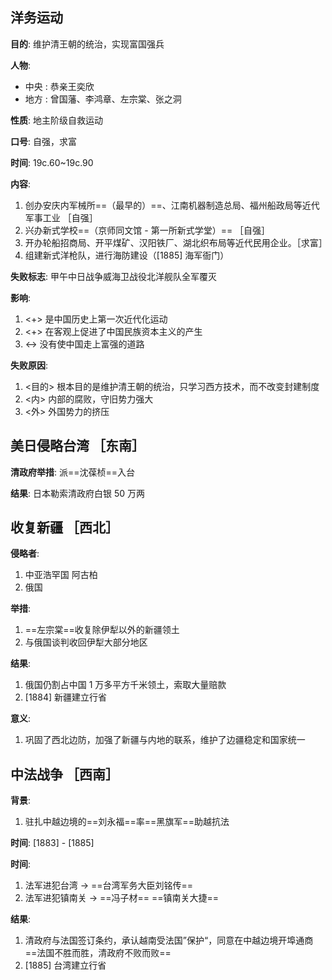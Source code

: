 ## 洋务运动
**目的**:
维护清王朝的统治，实现富国强兵

**人物**:
+ 中央 : 恭亲王奕欣
+ 地方 : 曾国藩、李鸿章、左宗棠、张之洞

**性质**:
地主阶级自救运动

**口号**:
自强，求富

**时间**:
19c.60~19c.90

**内容**:
1. 创办安庆内军械所==（最早的）==、江南机器制造总局、福州船政局等近代军事工业 ［自强］
2. 兴办新式学校==（京师同文馆 - 第一所新式学堂）== ［自强］
3. 开办轮船招商局、开平煤矿、汉阳铁厂、湖北织布局等近代民用企业。［求富］
4. 组建新式洋枪队，进行海防建设（[1885] 海军衙门）

**失败标志**:
甲午中日战争威海卫战役北洋舰队全军覆灭

**影响**:
1. <+> 是中国历史上第一次近代化运动
2. <+> 在客观上促进了中国民族资本主义的产生
3. <-> 没有使中国走上富强的道路

**失败原因**:
1. <目的> 根本目的是维护清王朝的统治，只学习西方技术，而不改变封建制度
2. <内> 内部的腐败，守旧势力强大
3. <外> 外国势力的挤压

## 美日侵略台湾 ［东南］
**清政府举措**:
派==沈葆桢==入台

**结果**:
日本勒索清政府白银 50 万两

## 收复新疆 ［西北］
**侵略者**:
1. 中亚浩罕国 阿古柏
2. 俄国

**举措**:
1. ==左宗棠==收复除伊犁以外的新疆领土
2. 与俄国谈判收回伊犁大部分地区

**结果**:
1. 俄国仍割占中国 1 万多平方千米领土，索取大量赔款
2. [1884] 新疆建立行省

**意义**:
1. 巩固了西北边防，加强了新疆与内地的联系，维护了边疆稳定和国家统一

## 中法战争 ［西南］
**背景**:
1. 驻扎中越边境的==刘永福==率==黑旗军==助越抗法

**时间**:
[1883] - [1885]

**时间**:
1. 法军进犯台湾 -> ==台湾军务大臣刘铭传==
2. 法军进犯镇南关 -> ==冯子材== ==镇南关大捷==

**结果**:
1. 清政府与法国签订条约，承认越南受法国”保护“，同意在中越边境开埠通商 ==法国不胜而胜，清政府不败而败==
2. [1885] 台湾建立行省

